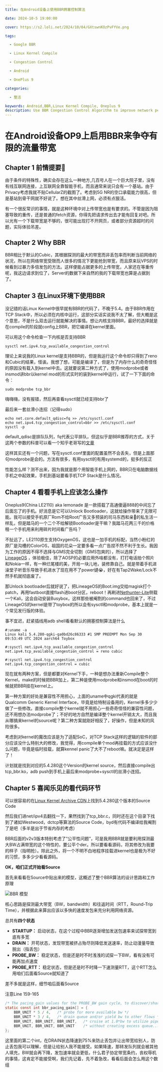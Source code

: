 ```yaml
---
title: 在Android设备上使用BBR拥塞控制算法

date: 2024-10-5 19:00:00

cover: https://s2.loli.net/2024/10/04/GXtswnKOzPvFYVe.png

tags:

  - Google BBR

  - Linux Kernel Compile

  - Congestion Control

  - Android

  - OnePlus 9

categories:

  - 整活

keywords: Android,BBR,Linux Kernel Compile, Oneplus 9
description: Use BBR Congestion Control Algorithm to improve network performance in SHIT Chinese Sub-6 5G NR environment on Android Phone and RNDIS share
---
```


# 在Android设备OP9上启用BBR来争夺有限的流量带宽

## Chapter 1 前情提要👀

由于条件的特殊性，确实会存在这么一种地方,几百号人在一个巨大院子里，没有有线互联网连接，上互联网全靠智能手机，而且通常来说只会有一个基站。由于Privacy考虑我就不贴CellularZ的截图了。考虑到5G NR的空口承载能力很高，但是基站到骨干网就不好说了。想在其中丝滑上网，必须有点狠活。

有一个很反常识的事情，就是这种环境中对上传带宽也是有要求的。不管是因为阻塞导致的重传，还是普通的fetch资源，你得先把请求传出去才能有回复对吧。所以光有一个下载带宽是不够的，很可能出现打不开网页，或者部分资源超时的问题，实际体验吊差。

## Chapter 2 Why BBR

BBR相比于默认的Cubic，其根据探测的最大的带宽而非丢包率而判断当前网络的状况，所以在网络带宽受限而人很多的情况下更能抢到带宽，而且原来玩VPS的时候看到过暴力多倍发包的方法。这样便能占据更多的上传带宽，人家还在等重传呢，我这边请求到位了，Server的数据下来自然的我的下载带宽也算是占据到了。

## Chapter 3 在Linux环境下使用BBR

没记错的话Linux Kernel中很早就有BBR的代码了，不晚于5.4。由于BBR作用在TCP Stack中，所以必须在内核中运行，这部分实话实说我不太了解，但大概是这个意思，不是什么双击运行就能解决的事情。想让内核支持BBR，最好的选择就是在compile的阶段就config上BBR，把它编译在kernel里面。

可以用这个命令检查一下内核是否支持BBR

```
sysctl net.ipv4.tcp_available_congestion_control
```

理论上来说我的Linux kernel是支持BBR的，但是我运行这个命令却只得到了reno和Cubic的结果，怪诶。我想了想，可能是编译了，但是为了内存什么的奇奇怪怪的原因没有载入到kernel中去。这就要说第二种方式了，使用modprobe或者insmod讲bbr以kernel mod的形式实时的装到kernel中运行，试了一下下面的命令：
```
sudo modprobe tcp_bbr
```

嗨嗨嗨，没有报错，然后再查看sysctl就已经支持bbr了

最后来一套丝滑小连招（记得sudo）
```
echo net.core.default_qdisc=fq >> /etc/sysctl.conf
echo net.ipv4.tcp_congestion_control=bbr >> /etc/sysctl.conf
sysctl -p
```
default_qdisc是排队队列，fq代表公平排队，但这似乎是BBR推荐的方式，关于这两个参数的科普可以看一个知乎老哥写的[文章](https://zhuanlan.zhihu.com/p/605735064)

这样其实还有一个问题，写在sysctl.conf里面的配置虽然不会丢失，但是上面那句modprobe是会的。方法有很多，有用sysctl的有用systemd的，挺多的反正

性能怎么样？测不出来，因为我就是那个用智能手机上网的，BBR只在电脑数据线手机之中起效果，手机到基站要看手机TCP Stack是什么情况。

## Chapter 4 看看手机上应该怎么操作

Oneplus9(China LE2110) aka lemonade 是一款搭载了高通傻逼888的中间忘了后面忘了的手机。好消息是它可以Unlock Bootloader，这就给操作带来了无限可能。我可以接受手机原厂Rom不给Root广告又多预装的司马东西和亲🐎的私生活一样乱，但是踏马的一个二个不给解锁Bootloader是干嘛？我踏马花两三千的价格租一个手机用来利用碎片时间看广告吗？

不扯远了，LE2110原生支持OxygenOS，这也是一加手机的标配，当然小粉红的原厂是沟槽的ColorOS，祖国的花朵一定要多看一点广告捏不然不利于生长。我因为工作的原因不得不选择与GMS完全切割（GMS包爽的），所以选择了[LineageOS](https://wiki.lineageos.org/devices/lemonade/) ，体验极佳，除了AOSP的必要应用外啥都没有，打打电话拍个照片和Nokia一样，有一种烂尾楼的美，开局一块儿地，装修靠自己。就是带着手机进澡堂子听音乐导致手机进水了现在用不了power键😭，好在有Tap2Wake/Lock不然手机就彻底废了。

那Unlock bootloader后就好说了，把LineageOS的Boot.img交给magisk打个patch，再用fastboot直接flash进boot分区，reboot！再刷进[Nethunter-Lite](https://www.kali.org/get-kali/#kali-mobile)侧载一个Kali，这会自动安装Busybox，这样那些被阉割的command也回来了，不过LineageOS的kernel是带了toybox的所以会有sysctl和modprobe，基本上就是一个常见发行版的体验。

事不宜迟，赶紧插线用adb shell看看默认的拥塞控制算法是什么


```
#:uname -a
Linux kali 5.4.280-qgki-ga0bd26c86333 #1 SMP PREEMPT Mon Sep 30 09:53:49 UTC 2024 aarch64 Toybox

#:sysctl net.ipv4.tcp_available_congestion_control
net.ipv4.tcp_available_congestion_control = reno cubic

#:sysctl net.ipv4.tcp_congestion_control
net.ipv4.tcp_congestion_control = cubic
```

现在就有两种方案，但是都要对Kernel下手，一种是想办法重新Compile整个Kernel，make的时候把BBR加上，第二种是使用modprobe和insmod在boot的时候就把BBR挂在kernel上。

第一种方案的好处是兼容性不用担心，上面的uname中qgki代表的就是Qualcomm Generic Kernel Interface，毕竟是给特制设备用的，Kernel多多少少做了一些修改。直接compile整个kernel就不用担心一些奇奇怪怪的兼容性问题，还不用想办法modprobe了；不好的地方自然是编译整个kernel开销太大，而且我从哪搞来kernel的source呢？第二种方案就刚好相反了，好操作，但是未知的风险很多。

考虑到对kernel的魔改应该是为了适配SoC，对TCP Stack这样的逻辑的软件的部分应该没什么特别大的修改，我觉得，用compile单个mod再挂载的方式应该没什么问题，毕竟是临时挂载，就算kennel panic了大不了reboot嘛。就决定是这样了！

计划就是找到对应的5.4.280这个Version的kernel source，然后直接compile出tcp_bbr.ko，adb push到手机上最后来modprobe+sysctl的丝滑小连招。

## Chapter 5 喜闻乐见的看代码环节

可以很容易的在[Linux Kernel Archive CDN](https://cdn.kernel.org/pub/linux/kernel/v5.x/)上找到5.4.280这个版本的Source Code

然后我们进net/ipv4去翻找一下，果然找到了tcp_bbr.c，同时还在这个目录下找到了诸如Westwood，dctcp等算法的Source Code，byd有代码不编译给我阉割了是吧（多半是出于节省内存的考虑）

BBR后面的v2v3版本特别考虑了“公平性问题”，可是我用BBR就是要利用探测最大BW占满带宽的这个特性的，要公平个der。所以要看看源码，将其修改为我要的样子（指明抢）。除此之外，将一个不明不白地程序挂载进kernel也是极为不好的习惯，多多少少看看源码。

**OK，咱们正式开始看Source**

首先来看看在Source中贴出来的模型，这概述了整个BBR算法的设计思路和工作原理

![BBR 模型](https://s2.loli.net/2024/10/05/zBr6lYbCigGctqo.jpg)

核心思路是探测最大带宽（BW，bandwidth）和往返时间（RTT，Round-Trip Time），并根据此来算出应该以多快的速度发包来充分利用网络资源。

总共有**四个状态**
- **STARTUP：** 启动状态，在这个过程中BBR逐渐增加发送包速率来试探带宽到底有多宽
- **DRAIN：** 开苟状态，发现带宽被挤占殆尽则降低发送速率，防止动漫量导致脱出（指丢包）
- **PROBE_BW：** 稳定状态，但是还是时不时浅浅的试探一下BW，看有没有可能再加点速度
- **PROBE_RTT：** 稳定状态，但是还是时不时降一下速测量RTT，这个RTT怎么用咱们后面看Source就知道了

差不多就是这样，细节咱后面看Source

注意Line 159-165
``` C
/* The pacing_gain values for the PROBE_BW gain cycle, to discover/share bw: */
static const int bbr_pacing_gain[] = {
	BBR_UNIT * 5 / 4,	/* probe for more available bw */
	BBR_UNIT * 3 / 4,	/* drain queue and/or yield bw to other flows */
	BBR_UNIT, BBR_UNIT, BBR_UNIT,	/* cruise at 1.0*bw to utilize pipe, */
	BBR_UNIT, BBR_UNIT, BBR_UNIT	/* without creating excess queue... */
};
```
这里面的第二个int，在DRAIN状态降速到75%来防止丢包并让出带宽给别人，防止丢包我可以理解，但是让给别人我不能接受。如果降速，那转发队列就会被其他人填充，BW就会再下降，发包速率就会更低，什么君子协定带宽条约，丧权辱机的事情，这肯定不能接受啊，我们先记着，先不着急改，看看后面会怎么用这个数组


